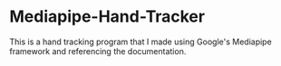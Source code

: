# Mediapipe-Hand-Tracker
This is a hand tracking program that I made using Google's Mediapipe framework and referencing the documentation.
